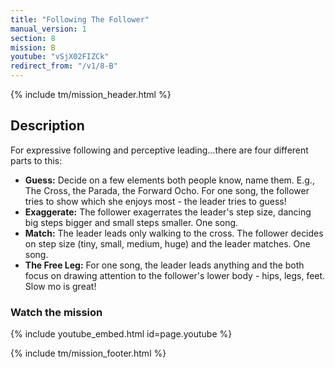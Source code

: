 ```yaml
---
title: "Following The Follower"
manual_version: 1
section: 8
mission: B
youtube: "vSjX02FIZCk"
redirect_from: "/v1/8-B"
---
```


{% include tm/mission_header.html %}

## Description

For expressive following and perceptive leading…there are four different parts to this: 

* **Guess:** Decide on a few elements both people know, name them. E.g., The Cross, the Parada, the Forward Ocho. For one song, the follower tries to show which she enjoys most - the leader tries to guess!
* **Exaggerate:** The follower exagerrates the leader's step size, dancing big steps bigger and small steps smaller. One song. 
* **Match:** The leader leads only walking to the cross. The follower decides on step size (tiny, small, medium, huge) and the leader matches. One song. 
* **The Free Leg:** For one song, the leader leads anything and the both focus on drawing attention to the follower's lower body - hips, legs, feet. Slow mo is great! 

### Watch the mission

{% include youtube_embed.html id=page.youtube %}

{% include tm/mission_footer.html %}
